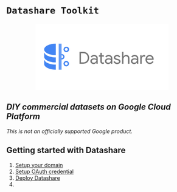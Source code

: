 # ```Datashare Toolkit```

<p align="center">
  <img src="card.png" alt="Datashare" height="175"/>
</p>

## _DIY commercial datasets on Google Cloud Platform_

_This is not an officially supported Google product._

## Getting started with Datashare
1. [Setup your domain](./DOMAIN_SETUP.md)
2. [Setup OAuth credential](./CREDENTIAL_SETUP.md)
3. [Deploy Datashare](./marketplace/README.md#deploy_from_cli)
4. 
